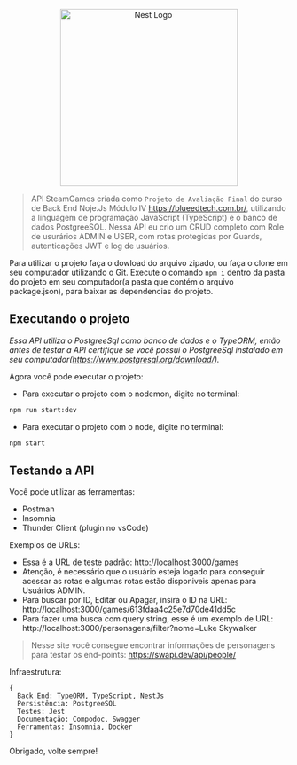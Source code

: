 <p align="center">
  <a href="http://nestjs.com/" target="blank"><img src="https://nestjs.com/img/logo_text.svg" width="320" alt="Nest Logo" /></a>
</p>

> API SteamGames criada como `Projeto de Avaliação Final` do curso de Back End Noje.Js Módulo IV https://blueedtech.com.br/, utilizando a linguagem de programação JavaScript (TypeScript) e o banco de dados PostgreeSQL. Nessa API eu crio um CRUD completo com Role de usurários ADMIN e USER, com rotas protegidas por Guards, autenticações JWT e log de usuários.

Para utilizar o projeto faça o dowload do arquivo zipado, ou faça o clone em seu computador utilizando o Git. Execute o comando `npm i` dentro da pasta do projeto em seu computador(a pasta que contém o arquivo package.json), para baixar as dependencias do projeto.

## Executando o projeto

_Essa API utiliza o PostgreeSql como banco de dados e o TypeORM, então antes de testar a API certifique se você possui o PostgreeSql instalado em seu computador(https://www.postgresql.org/download/)._

Agora você pode executar o projeto:

- Para executar o projeto com o nodemon, digite no terminal:

```bash
npm run start:dev
```

- Para executar o projeto com o node, digite no terminal:

```bash
npm start
```

## Testando a API

Você pode utilizar as ferramentas:

- Postman
- Insomnia
- Thunder Client (plugin no vsCode)

Exemplos de URLs:

- Essa é a URL de teste padrão: http://localhost:3000/games
- Atenção, é necessário que o usuário esteja logado para conseguir acessar as rotas e algumas rotas estão disponiveis apenas para Usuários ADMIN.
- Para buscar por ID, Editar ou Apagar, insira o ID na URL: http://localhost:3000/games/613fdaa4c25e7d70de41dd5c
- Para fazer uma busca com query string, esse é um exemplo de URL: http://localhost:3000/personagens/filter?nome=Luke Skywalker

> Nesse site você consegue encontrar informações de personagens para testar os end-points: https://swapi.dev/api/people/

Infraestrutura:

```NodeJs
{
  Back End: TypeORM, TypeScript, NestJs
  Persistência: PostgreeSQL
  Testes: Jest
  Documentação: Compodoc, Swagger
  Ferramentas: Insomnia, Docker
}
```

Obrigado, volte sempre!
